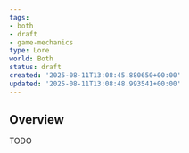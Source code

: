 ```yaml
---
tags:
- both
- draft
- game-mechanics
type: Lore
world: Both
status: draft
created: '2025-08-11T13:08:45.880650+00:00'
updated: '2025-08-11T13:08:48.993541+00:00'
---
```



## Overview

TODO
